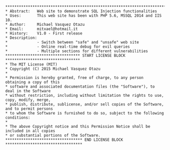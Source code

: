     ***************************************************************************************
    * Abstract:   Web site to demonstrate SQL Injection functionalities
    * Uses:       This web site has been with PHP 5.6, MSSQL 2014 and IIS 10.
    * Author:     Michael Vasquez Otazu
    * Email:      mitxael@hotmail.it
    * History:    V1.0 - First release
    * Description:
    *             - Switch between "safe" and "unsafe" web site 
    *             - Online real-time debug for evil queries
    *             - Multiple sections for different vulnerabilities
    ********************************* START LICENSE BLOCK *********************************
    * The MIT License (MIT)
    * Copyright (C) 2015 Michael Vasquez Otazu
    *
    * Permission is hereby granted, free of charge, to any person obtaining a copy of this 
    * software and associated documentation files (the "Software"), to deal in the Software 
    * without restriction, including without limitation the rights to use, copy, modify, merge, 
    * publish, distribute, sublicense, and/or sell copies of the Software, and to permit persons 
    * to whom the Software is furnished to do so, subject to the following conditions:
    * 
    * The above Copyright notice and this Permission Notice shall be included in all copies 
    * or substantial portions of the Software.
    ********************************** END LICENSE BLOCK **********************************

